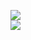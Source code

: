 [![](https://img.shields.io/badge/Made%20With-Github%20Spray-lightgrey.svg?style=for-the-badge&logo=github)](https://github.com/Annihil/github-spray#10607)  
[![](https://i.imgur.com/2DrTn0Z.gif)](https://github.com/Annihil/github-spray)
